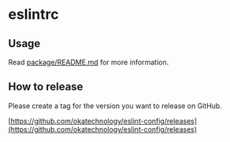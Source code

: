 # eslintrc

## Usage

Read [package/README.md](../README.md) for more information.

## How to release

Please create a tag for the version you want to release on GitHub.

[https://github.com/okatechnology/eslint-config/releases](https://github.com/okatechnology/eslint-config/releases)
